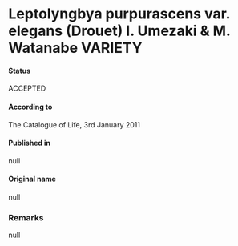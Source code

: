 Leptolyngbya purpurascens var. elegans (Drouet) I. Umezaki & M. Watanabe VARIETY
=======

#### Status
ACCEPTED

#### According to
The Catalogue of Life, 3rd January 2011

#### Published in
null

#### Original name
null

### Remarks
null